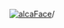 [![alcaFace](https://camo.githubusercontent.com/2ee094c4af74cb0ec2e19388fccfb809837623e3/68747470733a2f2f7374617469632d63646e2e6a74766e772e6e65742f656d6f7469636f6e732f76312f3332383632362f312e30)](https://twitch.tv/Alca)/

<!--
# My "Popular" CodePens

<table>
	<tr>
		<th></th>
		<th>Title</th>
		<th>Last updated</th>
	</tr>
	<tr>
		<td><a href="https://codepen.io/Alca/pen/WNKjQVX" rel="nofollow"><img src="https://codepen.io/alca/pen/WNKjQVX/image/default.png" width="100" height="56.25"></a></td>
		<td><a href="https://codepen.io/Alca/pen/WNKjQVX" rel="nofollow">A Pen by Jacob Foster</a></td>
		<td>Jan 11, 2023</td>
	</tr>
	<tr>
		<td><a href="https://codepen.io/Alca/pen/KKBWYwe" rel="nofollow"><img src="https://codepen.io/alca/pen/KKBWYwe/image/default.png" width="100" height="56.25"></a></td>
		<td><a href="https://codepen.io/Alca/pen/KKBWYwe" rel="nofollow">A Pen by Jacob Foster</a></td>
		<td>Jan 11, 2023</td>
	</tr>
	<tr>
		<td><a href="https://codepen.io/Alca/pen/ExpZGYY" rel="nofollow"><img src="https://codepen.io/alca/pen/ExpZGYY/image/default.png" width="100" height="56.25"></a></td>
		<td><a href="https://codepen.io/Alca/pen/ExpZGYY" rel="nofollow">A Pen by Jacob Foster</a></td>
		<td>Jan 9, 2023</td>
	</tr>
	<tr>
		<td><a href="https://codepen.io/Alca/pen/VwBPKqX" rel="nofollow"><img src="https://codepen.io/alca/pen/VwBPKqX/image/default.png" width="100" height="56.25"></a></td>
		<td><a href="https://codepen.io/Alca/pen/VwBPKqX" rel="nofollow">Genuary 2023 - 2  - Made in 1...</a></td>
		<td>Jan 8, 2023</td>
	</tr>
	<tr>
		<td><a href="https://codepen.io/Alca/pen/RwBodKR" rel="nofollow"><img src="https://codepen.io/alca/pen/RwBodKR/image/default.png" width="100" height="56.25"></a></td>
		<td><a href="https://codepen.io/Alca/pen/RwBodKR" rel="nofollow">A Pen by Jacob Foster</a></td>
		<td>Jan 7, 2023</td>
	</tr>
	<tr>
		<td><a href="https://codepen.io/Alca/pen/bGjBbxq" rel="nofollow"><img src="https://codepen.io/alca/pen/bGjBbxq/image/default.png" width="100" height="56.25"></a></td>
		<td><a href="https://codepen.io/Alca/pen/bGjBbxq" rel="nofollow">Simple Spring Animation</a></td>
		<td>Jan 6, 2023</td>
	</tr>
	<tr>
		<td><a href="https://codepen.io/Alca/pen/oNMzRPK" rel="nofollow"><img src="https://codepen.io/alca/pen/oNMzRPK/image/default.png" width="100" height="56.25"></a></td>
		<td><a href="https://codepen.io/Alca/pen/oNMzRPK" rel="nofollow">A Pen by Jacob Foster</a></td>
		<td>Jan 5, 2023</td>
	</tr>
	<tr>
		<td><a href="https://codepen.io/Alca/pen/WNKGRez" rel="nofollow"><img src="https://codepen.io/alca/pen/WNKGRez/image/default.png" width="100" height="56.25"></a></td>
		<td><a href="https://codepen.io/Alca/pen/WNKGRez" rel="nofollow">A Pen by Jacob Foster</a></td>
		<td>Jan 4, 2023</td>
	</tr>
	<tr>
		<td><a href="https://codepen.io/Alca/pen/rNrLwLN" rel="nofollow"><img src="https://codepen.io/alca/pen/rNrLwLN/image/default.png" width="100" height="56.25"></a></td>
		<td><a href="https://codepen.io/Alca/pen/rNrLwLN" rel="nofollow">Custom Puzzle</a></td>
		<td>Jan 2, 2023</td>
	</tr>
	<tr>
		<td><a href="https://codepen.io/Alca/pen/yLqJbpq" rel="nofollow"><img src="https://codepen.io/alca/pen/yLqJbpq/image/default.png" width="100" height="56.25"></a></td>
		<td><a href="https://codepen.io/Alca/pen/yLqJbpq" rel="nofollow">Difficult Square Rainbow Puzz...</a></td>
		<td>Jan 5, 2023</td>
	</tr>
</table>

---

###### Last updated: Thu, 12 Jan 2023 05:01:34 GMT
-->
